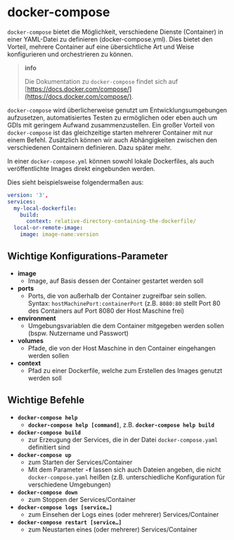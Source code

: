 # docker-compose

`docker-compose` bietet die Möglichkeit, verschiedene Dienste (Container) in einer YAML-Datei zu definieren (docker-compose.yml).
Dies bietet den Vorteil, mehrere Container auf eine übersichtliche Art und Weise konfigurieren und orchestrieren zu können.

> **info**
>
> Die Dokumentation zu `docker-compose` findet sich auf [https://docs.docker.com/compose/](https://docs.docker.com/compose/).

`docker-compose` wird überlicherweise genutzt um Entwicklungsumgebungen aufzusetzen, automatisiertes Testen zu ermöglichen
oder eben auch um GDIs mit geringem Aufwand zusammenzustellen. Ein großer Vorteil von `docker-compose` ist das gleichzeitige
starten mehrerer Container mit nur einem Befehl. Zusätzlich können wir auch Abhängigkeiten zwischen den verschiedenen Containern
definieren. Dazu später mehr.

In einer `docker-compose.yml` können sowohl lokale Dockerfiles, als auch veröffentlichte Images direkt eingebunden werden.

Dies sieht beispielsweise folgendermaßen aus:

```yaml
version: '3',
services:
  my-local-dockerfile:
    build:
      context: relative-directory-containing-the-dockerfile/
  local-or-remote-image:
    image: image-name:version
```

## Wichtige Konfigurations-Parameter

* **image**
  * Image, auf Basis dessen der Container gestartet werden soll
* **ports**
  * Ports, die von außerhalb der Container zugreifbar sein sollen. Syntax: `hostMachinePort:containerPort`
(z.B. `8080:80` stellt Port 80 des Containers auf Port 8080 der Host Maschine frei)
* **environment**
  * Umgebungsvariablen die dem Container mitgegeben werden sollen (bspw. Nutzername und Passwort)
* **volumes**
  * Pfade, die von der Host Maschine in den Container eingehangen werden sollen
* **context**
  * Pfad zu einer Dockerfile, welche zum Erstellen des Images genutzt werden soll

## Wichtige Befehle

* **`docker-compose help`**
  * **`docker-compose help [command]`**, z.B. **`docker-compose help build`**
* **`docker-compose build`**
  * zur Erzeugung der Services, die in der Datei `docker-compose.yaml` definitiert sind
* **`docker-compose up`**
  * zum Starten der Services/Container
  * Mit dem Parameter **`-f`** lassen sich auch Dateien angeben, die nicht `docker-compose.yaml` heißen (z.B. unterschiedliche Konfiguration    für verschiedene Umgebungen)
* **`docker-compose down`**
  * zum Stoppen der Services/Container
* **`docker-compose logs [service…]`**
  * zum Einsehen der Logs eines (oder mehrerer) Services/Container
* **`docker-compose restart [service…]`**
  * zum Neustarten eines (oder mehrerer) Services/Container
